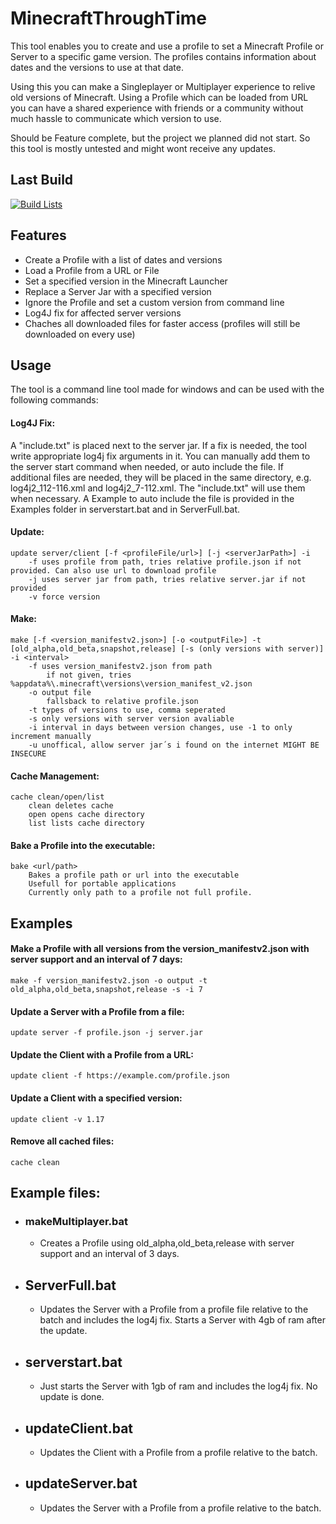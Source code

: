 # MinecraftThroughTime

This tool enables you to create and use a profile to set a Minecraft Profile or Server to a specific game version. The profiles contains information about dates and the versions to use at that date.

Using this you can make a Singleplayer or Multiplayer experience to relive old versions of Minecraft. Using a Profile which can be loaded from URL you can have a shared experience with friends or a community without much hassle to communicate which version to use.

Should be Feature complete, but the project we planned did not start.
So this tool is mostly untested and might wont receive any updates.

## Last Build
[![Build Lists](https://github.com/smol-kitten/honeypot-urls/actions/workflows/build.yml/badge.svg)](https://github.com/smol-kitten/honeypot-urls/actions/workflows/build.yml)

## Features
- Create a Profile with a list of dates and versions
- Load a Profile from a URL or File
- Set a specified version in the Minecraft Launcher
- Replace a Server Jar with a specified version
- Ignore the Profile and set a custom version from command line
- Log4J fix for affected server versions
- Chaches all downloaded files for faster access (profiles will still be downloaded on every use)

## Usage
The tool is a command line tool made for windows and can be used with the following commands:

#### Log4J Fix:
A "include.txt" is placed next to the server jar.
If a fix is needed, the tool write appropriate log4j fix arguments in it.
You can manually add them to the server start command when needed, or auto include the file.
If additional files are needed, they will be placed in the same directory, e.g. log4j2_112-116.xml and log4j2_7-112.xml.
The "include.txt" will use them when necessary.
A Example to auto include the file is provided in the Examples folder in serverstart.bat and in ServerFull.bat.

#### Update:
```shell
update server/client [-f <profileFile/url>] [-j <serverJarPath>] -i
    -f uses profile from path, tries relative profile.json if not provided. Can also use url to download profile
    -j uses server jar from path, tries relative server.jar if not provided
    -v force version
```

#### Make:
```shell
make [-f <version_manifestv2.json>] [-o <outputFile>] -t [old_alpha,old_beta,snapshot,release] [-s (only versions with server)] -i <interval>
    -f uses version_manifestv2.json from path
        if not given, tries %appdata%\.minecraft\versions\version_manifest_v2.json
    -o output file
        fallsback to relative profile.json
    -t types of versions to use, comma seperated
    -s only versions with server version avaliable
    -i interval in days between version changes, use -1 to only increment manually
    -u unoffical, allow server jar´s i found on the internet MIGHT BE INSECURE
```

#### Cache Management:
```shell
cache clean/open/list
    clean deletes cache
    open opens cache directory
    list lists cache directory
```

#### Bake a Profile into the executable:
```shell
bake <url/path>
    Bakes a profile path or url into the executable
    Usefull for portable applications
    Currently only path to a profile not full profile.
```

## Examples

#### Make a Profile with all versions from the version_manifestv2.json with server support and an interval of 7 days:
```shell
make -f version_manifestv2.json -o output -t old_alpha,old_beta,snapshot,release -s -i 7
```

#### Update a Server with a Profile from a file:
```shell
update server -f profile.json -j server.jar
```

#### Update the Client with a Profile from a URL:
```shell
update client -f https://example.com/profile.json
```

#### Update a Client with a specified version:
```shell
update client -v 1.17
```

#### Remove all cached files:
```shell
cache clean
```

## Example files:
- ### makeMultiplayer.bat
    - Creates a Profile using old_alpha,old_beta,release with server support and an interval of 3 days.
- ## ServerFull.bat
    - Updates the Server with a Profile from a profile file relative to the batch and includes the log4j fix. Starts a Server with 4gb of ram after the update.
- ## serverstart.bat
    - Just starts the Server with 1gb of ram and includes the log4j fix. No update is done.
- ## updateClient.bat
    - Updates the Client with a Profile from a profile relative to the batch.
- ## updateServer.bat
    - Updates the Server with a Profile from a profile relative to the batch.